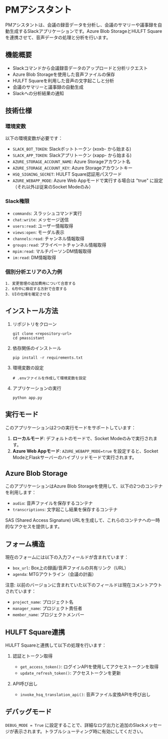 # PMアシスタント

PMアシスタントは、会議の録音データを分析し、会議のサマリーや議事録を自動生成するSlackアプリケーションです。Azure Blob StorageとHULFT Squareを連携させて、音声データの処理と分析を行います。

## 機能概要

- Slackコマンドから会議録音データのアップロードと分析リクエスト
- Azure Blob Storageを使用した音声ファイルの保存
- HULFT Squareを利用した音声の文字起こしと分析
- 会議のサマリーと議事録の自動生成
- Slackへの分析結果の通知

## 技術仕様

### 環境変数

以下の環境変数が必要です：

- `SLACK_BOT_TOKEN`: Slackボットトークン (xoxb- から始まる)
- `SLACK_APP_TOKEN`: Slackアプリトークン (xapp- から始まる)
- `AZURE_STORAGE_ACCOUNT_NAME`: Azure Storageアカウント名
- `AZURE_STORAGE_ACCOUNT_KEY`: Azure Storageアカウントキー
- `HSQ_SIGNING_SECRET`: HULFT Square認証用パスワード
- `AZURE_WEBAPP_MODE`: Azure Web Appモードで実行する場合は "true" に設定（それ以外は従来のSocket Modeのみ）

### Slack権限

- `commands`: スラッシュコマンド実行
- `chat:write`: メッセージ送信
- `users:read`: ユーザー情報取得
- `views:open`: モーダル表示
- `channels:read`: チャンネル情報取得
- `groups:read`: プライベートチャンネル情報取得
- `mpim:read`: マルチパーソンDM情報取得
- `im:read`: DM情報取得

### 個別分析エリアの入力例
```
1. 変更管理の追加費用について合意する
2. 6月中に検収する方針で合意する
3. UIの仕様を確定させる
```

## インストール方法

1. リポジトリをクローン
   ```
   git clone <repository-url>
   cd pmassistant
   ```

2. 依存関係のインストール
   ```
   pip install -r requirements.txt
   ```

3. 環境変数の設定
   ```
   # .envファイルを作成して環境変数を設定
   ```

4. アプリケーションの実行
   ```
   python app.py
   ```

## 実行モード

このアプリケーションは2つの実行モードをサポートしています：

1. **ローカルモード**: デフォルトのモードで、Socket Modeのみで実行されます。
2. **Azure Web Appモード**: `AZURE_WEBAPP_MODE=true` を設定すると、Socket ModeとFlaskサーバーのハイブリッドモードで実行されます。

## Azure Blob Storage

このアプリケーションはAzure Blob Storageを使用して、以下の2つのコンテナを利用します：

- `audio`: 音声ファイルを保存するコンテナ
- `transcriptions`: 文字起こし結果を保存するコンテナ

SAS (Shared Access Signature) URLを生成して、これらのコンテナへの一時的なアクセスを提供します。

## フォーム構造

現在のフォームには以下の入力フィールドが含まれています：

- `box_url`: Box上の録画/音声ファイルの共有リンク（URL）
- `agenda`: MTGアウトライン（会議の計画）

注意: 以前のバージョンに含まれていた以下のフィールドは現在コメントアウトされています：
- `project_name`: プロジェクト名
- `manager_name`: プロジェクト責任者
- `member_name`: プロジェクトメンバー

## HULFT Square連携

HULFT Squareと連携して以下の処理を行います：

1. 認証とトークン取得
   - `get_access_token()`: ログインAPIを使用してアクセストークンを取得
   - `update_refresh_token()`: アクセストークンを更新

2. API呼び出し
   - `invoke_hsq_translation_api()`: 音声ファイル変換APIを呼び出し

## デバッグモード

`DEBUG_MODE = True` に設定することで、詳細なログ出力と追加のSlackメッセージが表示されます。トラブルシューティング時に有効にしてください。